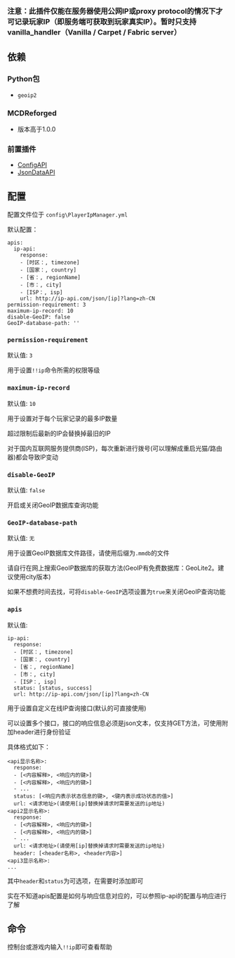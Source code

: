 ### 注意：此插件仅能在服务器使用公网IP或proxy protocol的情况下才可记录玩家IP（即服务端可获取到玩家真实IP）。暂时只支持vanilla_handler（Vanilla / Carpet / Fabric server）

## 依赖

### Python包

- `geoip2`

### MCDReforged
- 版本高于1.0.0

### 前置插件

- [ConfigAPI](https://github.com/hanbings/ConfigAPI)
- [JsonDataAPI](https://github.com/zhang-anzhi/MCDReforgedPlugins/tree/master/JsonDataAPI)

## 配置

配置文件位于 `config\PlayerIpManager.yml`

默认配置：
```
apis:
  ip-api:
    response:
    - [时区：, timezone]
    - [国家：, country]
    - [省：, regionName]
    - [市：, city]
    - [ISP：, isp]
    url: http://ip-api.com/json/[ip]?lang=zh-CN
permission-requirement: 3
maximum-ip-record: 10
disable-GeoIP: false
GeoIP-database-path: ''
```
### `permission-requirement`

默认值: `3`

用于设置`!!ip`命令所需的权限等级

### `maximum-ip-record`

默认值: `10`

用于设置对于每个玩家记录的最多IP数量

超过限制后最新的IP会替换掉最旧的IP

对于国内互联网服务提供商(ISP)，每次重新进行拨号(可以理解成重启光猫/路由器)都会导致IP变动

### `disable-GeoIP`

默认值: `false`

开启或关闭GeoIP数据库查询功能

### `GeoIP-database-path`

默认值: `无`

用于设置GeoIP数据库文件路径，请使用后缀为`.mmdb`的文件

请自行在网上搜索GeoIP数据库的获取方法(GeoIP有免费数据库：GeoLite2。建议使用city版本)

如果不想费时间去找，可将`disable-GeoIP`选项设置为`true`来关闭GeoIP查询功能

### `apis`

默认值: 
```
ip-api:
  response:
  - [时区：, timezone]
  - [国家：, country]
  - [省：, regionName]
  - [市：, city]
  - [ISP：, isp]
  status: [status, success]
  url: http://ip-api.com/json/[ip]?lang=zh-CN
```

用于设置自定义在线IP查询接口(默认的可直接使用)

可以设置多个接口，接口的响应信息必须是json文本，仅支持GET方法，可使用附加header进行身份验证

具体格式如下：

```
<api显示名称>:
  response:
  - [<内容解释>, <响应内的键>]
  - [<内容解释>, <响应内的键>]
  - ...
  status: [<响应内表示状态信息的键>, <键内表示成功状态的值>]
  url: <请求地址>(请使用[ip]替换掉请求时需要发送的ip地址)
<api2显示名称>:
  response:
  - [<内容解释>, <响应内的键>]
  - [<内容解释>, <响应内的键>]
  - ...
  url: <请求地址>(请使用[ip]替换掉请求时需要发送的ip地址)
  header: [<header名称>, <header内容>]
<api3显示名称>:
...
```

其中`header`和`status`为可选项，在需要时添加即可

实在不知道apis配置是如何与响应信息对应的，可以参照ip-api的配置与响应进行了解

## 命令

控制台或游戏内输入`!!ip`即可查看帮助

